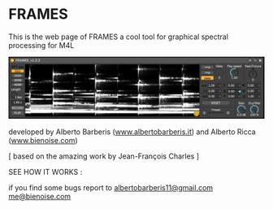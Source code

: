 # FRAMES

This is the web page of FRAMES
a cool tool for graphical spectral processing for M4L

![alt text](https://github.com/tamburo11/frames/blob/master/pic1.png)

developed by Alberto Barberis (www.albertobarberis.it) 
and Alberto Ricca (www.bienoise.com)

[ based on the amazing work by Jean-François Charles ]

SEE HOW IT WORKS : 

if you find some bugs report to 
albertobarberis11@gmail.com
me@bienoise.com
